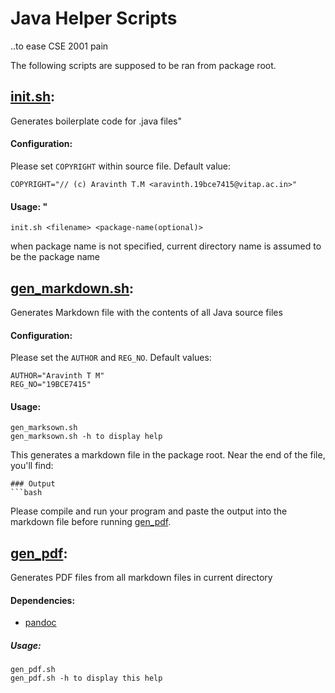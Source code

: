 # Java Helper Scripts
..to ease CSE 2001 pain

The following scripts are supposed to be ran from package root.

## [init.sh](./init.sh):

Generates boilerplate code for .java files"

#### Configuration:

Please set `COPYRIGHT` within source file. Default value:

```
COPYRIGHT="// (c) Aravinth T.M <aravinth.19bce7415@vitap.ac.in>"
```

#### Usage: "

```
init.sh <filename> <package-name(optional)>
```

when package name is not specified, current directory name is assumed to be the package name

## [gen_markdown.sh](./gen_markdown.sh):

Generates Markdown file with the contents of all Java source files

#### Configuration:

Please set the `AUTHOR` and `REG_NO`. Default values:

```
AUTHOR="Aravinth T M"
REG_NO="19BCE7415"
```

#### Usage:

```
gen_marksown.sh
gen_marksown.sh -h to display help
```

This generates a markdown file in the package root. Near the end of the
file, you'll find:
```
### Output
```bash
```

Please compile and run your program and paste the output into the
markdown file before running [gen_pdf](./gen_pdf.sh).

## [gen_pdf](./gen_pdf.sh):

Generates PDF files from all markdown files in current directory

#### Dependencies:

- [pandoc](pandoc.org)

##### Usage:

```
gen_pdf.sh
gen_pdf.sh -h to display this help
```
